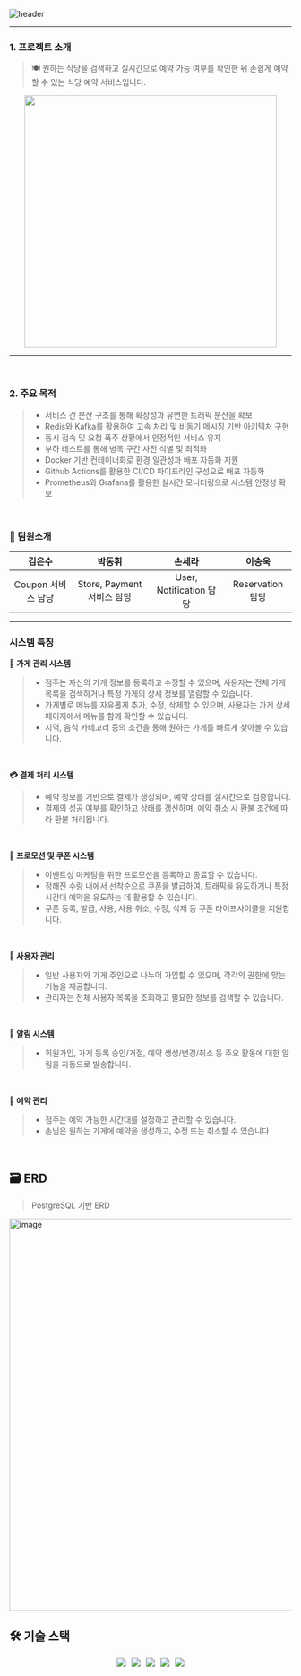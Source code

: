 ![header](https://capsule-render.vercel.app/api?type=waving&color=A3DCBE&height=200&section=header&text=DiningPick:%20식당%20예약%20플랫폼&fontSize=40)

---

### 1. 프로젝트 소개

> 🍽️ 원하는 식당을 검색하고 실시간으로 예약 가능 여부를 확인한 뒤 손쉽게 예약할 수 있는 식당 예약 서비스입니다.

<p align="center">
<img src="https://github.com/user-attachments/assets/59050f5d-8742-4b33-a169-b0859fa9471c" width="450" height="450"/> 
</p>

---

<br>

### 2. 주요 목적

> * 서비스 간 분산 구조를 통해 확장성과 유연한 트래픽 분산을 확보
> * Redis와 Kafka를 활용하여 고속 처리 및 비동기 메시징 기반 아키텍처 구현
> * 동시 접속 및 요청 폭주 상황에서 안정적인 서비스 유지
> * 부하 테스트를 통해 병목 구간 사전 식별 및 최적화
> * Docker 기반 컨테이너화로 환경 일관성과 배포 자동화 지원
> * Github Actions를 활용한 CI/CD 파이프라인 구성으로 배포 자동화
> * Prometheus와 Grafana를 활용한 실시간 모니터링으로 시스템 안정성 확보

<br>

### 👤 팀원소개

|      김은수      |          박동휘          |          손세라          |      이승욱       |
|:-------------:|:---------------------:|:---------------------:|:--------------:|
| Coupon 서비스 담당 | Store, Payment 서비스 담당 | User, Notification 담당 | Reservation 담당 |

---

### 시스템 특징

**🏪 가게 관리 시스템**
> 
> * 점주는 자신의 가게 정보를 등록하고 수정할 수 있으며, 사용자는 전체 가게 목록을 검색하거나 특정 가게의 상세 정보를 열람할 수 있습니다.
> * 가게별로 메뉴를 자유롭게 추가, 수정, 삭제할 수 있으며, 사용자는 가게 상세 페이지에서 메뉴를 함께 확인할 수 있습니다.
> * 지역, 음식 카테고리 등의 조건을 통해 원하는 가게를 빠르게 찾아볼 수 있습니다.

<br>

**💳 결제 처리 시스템**
> 
> * 예약 정보를 기반으로 결제가 생성되며, 예약 상태를 실시간으로 검증합니다.
> * 결제의 성공 여부를 확인하고 상태를 갱신하며, 예약 취소 시 환불 조건에 따라 환불 처리됩니다.

<br>

**🎁 프로모션 및 쿠폰 시스템**
> 
> * 이벤트성 마케팅을 위한 프로모션을 등록하고 종료할 수 있습니다.
> * 정해진 수량 내에서 선착순으로 쿠폰을 발급하여, 트래픽을 유도하거나 특정 시간대 예약을 유도하는 데 활용할 수 있습니다.
> * 쿠폰 등록, 발급, 사용, 사용 취소, 수정, 삭제 등 쿠폰 라이프사이클을 지원합니다.

<br>

**👥 사용자 관리**
> * 일반 사용자와 가게 주인으로 나누어 가입할 수 있으며, 각각의 권한에 맞는 기능을 제공합니다.
> * 관리자는 전체 사용자 목록을 조회하고 필요한 정보를 검색할 수 있습니다.

<br>

**🔔 알림 시스템**
>
> * 회원가입, 가게 등록 승인/거절, 예약 생성/변경/취소 등 주요 활동에 대한 알림을 자동으로 발송합니다.

<br>

**📅 예약 관리**
>
> * 점주는 예약 가능한 시간대를 설정하고 관리할 수 있습니다.
> * 손님은 원하는 가게에 예약을 생성하고, 수정 또는 취소할 수 있습니다

<br>


## 🗃️ ERD

> PostgreSQL 기반 ERD

<img width="700" alt="image" src="https://github.com/user-attachments/assets/cccf11bb-60e6-4d61-b950-d88de0438b1a" />

## 🛠 기술 스택

<div style="display: flex; justify-content: center;">
  <img src="https://img.shields.io/badge/Java-007396?&style=flat&logo=java&logoColor=white" style="margin-right: 10px;"> <br>
  <img src="https://img.shields.io/badge/Spring Boot-6DB33F?&style=flat&logo=springboot&logoColor=white" style="margin-right: 10px;"> <br>
  <img src="https://img.shields.io/badge/JPA-6DB33F?style=flat&logo=&logoColor=white" style="margin-right: 10px;"/> <br>
  <img src="https://img.shields.io/badge/PostgreSQL-4169E1?style=flat&logo=Postgresql&logoColor=white" style="margin-right: 10px;"/> <br>
  <img src="https://img.shields.io/badge/Docker-2496ED?style=flat-square&logo=Docker&logoColor=white"/>

</div>
